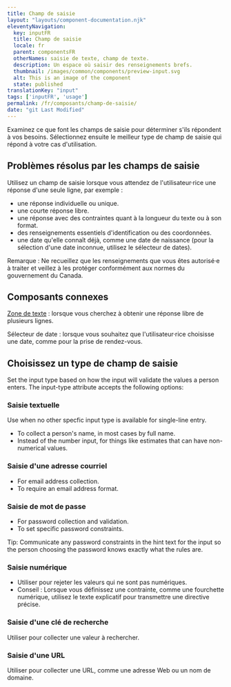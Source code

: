 ```yaml
---
title: Champ de saisie
layout: "layouts/component-documentation.njk"
eleventyNavigation:
  key: inputFR
  title: Champ de saisie
  locale: fr
  parent: componentsFR
  otherNames: saisie de texte, champ de texte.
  description: Un espace où saisir des renseignements brefs.
  thumbnail: /images/common/components/preview-input.svg
  alt: This is an image of the component
  state: published
translationKey: "input"
tags: ['inputFR', 'usage']
permalink: /fr/composants/champ-de-saisie/
date: "git Last Modified"
---
```


Examinez ce que font les champs de saisie pour déterminer s'ils répondent à vos besoins. Sélectionnez ensuite le meilleur type de champ de saisie qui répond à votre cas d'utilisation.

## Problèmes résolus par les champs de saisie

Utilisez un champ de saisie lorsque vous attendez de l'utilisateur·rice une réponse d'une seule ligne, par exemple :

- une réponse individuelle ou unique.
- une courte réponse libre.
- une réponse avec des contraintes quant à la longueur du texte ou à son format.
- des renseignements essentiels d'identification ou des coordonnées.
- une date qu'elle connaît déjà, comme une date de naissance (pour la sélection d'une date inconnue, utilisez le sélecteur de dates).

Remarque : Ne recueillez que les renseignements que vous êtes autorisé·e à traiter et veillez à les protéger conformément aux normes du gouvernement du Canada.

<article class="bg-full-width bg-dark text-light pt-500 pb-400 my-500">
  <h2 class="mt-0 mb-400">Composants connexes</h2>

  <a href="{{ links.textarea }}" class="link-light">Zone de texte</a> : lorsque vous cherchez à obtenir une réponse libre de plusieurs lignes.

  Sélecteur de date : lorsque vous souhaitez que l'utilisateur·rice choisisse une date, comme pour la prise de rendez-vous.
</article>

## Choisissez un type de champ de saisie

Set the input type based on how the input will validate the values a person enters.
The input-type attribute accepts the following options:

### Saisie textuelle

Use when no other specfic input type is available for single-line entry.

- To collect a person's name, in most cases by full name.
- Instead of the number input, for things like estimates that can have non-numerical values.

### Saisie d'une adresse courriel

- For email address collection.
- To require an email address format.

### Saisie de mot de passe

- For password collection and validation.
- To set specific password constraints.

Tip: Communicate any password constraints in the hint text for the input so the person choosing the password knows exactly what the rules are.

### Saisie numérique

- Utiliser pour rejeter les valeurs qui ne sont pas numériques.
- Conseil : Lorsque vous définissez une contrainte, comme une fourchette numérique, utilisez le texte explicatif pour transmettre une directive précise.

### Saisie d'une clé de recherche

Utiliser pour collecter une valeur à rechercher.

### Saisie d'une URL

Utiliser pour collecter une URL, comme une adresse Web ou un nom de domaine.
